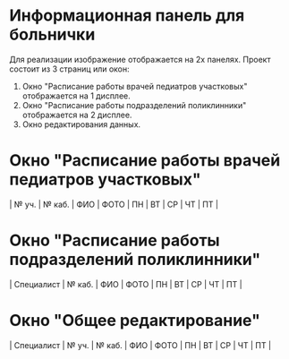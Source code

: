 # Информационная панель для больнички
Для реализации изображение отображается на 2х панелях.
Проект состоит из 3 страниц или окон:
1) Окно "Расписание работы врачей педиатров участковых" отображается на 1 дисплее.
2) Окно "Расписание работы подразделений поликлинники" отображается на 2 дисплее.
3) Окно редактирования данных. 

# Окно "Расписание работы врачей педиатров участковых"
| № уч. | № каб. | ФИО | ФОТО | ПН | ВТ | СР | ЧТ | ПТ |

# Окно "Расписание работы подразделений поликлинники"
| Специалист | № каб. | ФИО | ФОТО | ПН | ВТ | СР | ЧТ | ПТ |

# Окно "Общее редактирование"
| Специалист | № уч. | № каб. | ФИО | ФОТО | ПН | ВТ | СР | ЧТ | ПТ |

